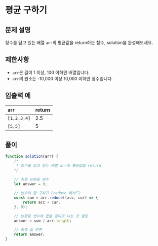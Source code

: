 # 평균 구하기
## 문제 설명
정수를 담고 있는 배열 `arr`의 평균값을 return하는 함수, solution을 완성해보세요.

## 제한사항
- `arr`은 길이 1 이상, 100 이하인 배열입니다.
- `arr`의 원소는 -10,000 이상 10,000 이하인 정수입니다.

## 입출력 예
|arr|return|
|:--|:--|
|`[1,2,3,4]`|2.5|
|`[5,5]`|5|

## 풀이
```js
function solution(arr) {
    /*
     * 정수를 담고 있는 배열 arr의 평균값을 return
    */
    
    // 최종 반환용 변수 
    let answer = 0;
    
    // 변수의 합 구하기 (reduce 메서드)
    const sum = arr.reduce((acc, cur) => {
        return acc + cur;
    }, 0);
    
    // 반환용 변수에 합을 길이로 나눈 것 할당
    answer = sum / arr.length;
    
    // 최종 값 반환
    return answer;
}
```

